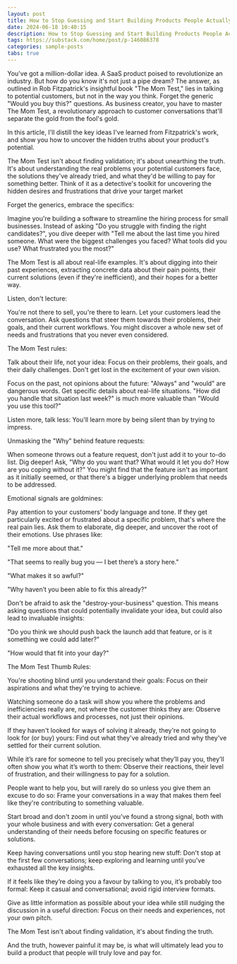 ```yaml
---
layout: post
title: How to Stop Guessing and Start Building Products People Actually Want
date: 2024-06-18 10:40:15
description: How to Stop Guessing and Start Building Products People Actually Want: The MOM Test
tags: https://substack.com/home/post/p-146086378
categories: sample-posts
tabs: true
---
```


You've got a million-dollar idea. A SaaS product poised to revolutionize an industry. But how do you know it's not just a pipe dream? The answer, as outlined in Rob Fitzpatrick's insightful book "The Mom Test," lies in talking to potential customers, but not in the way you think. Forget the generic "Would you buy this?" questions. As business creator, you have to master The Mom Test, a revolutionary approach to customer conversations that'll separate the gold from the fool's gold.

In this article, I'll distill the key ideas I've learned from Fitzpatrick's work, and show you how to uncover the hidden truths about your product's potential.

The Mom Test isn't about finding validation; it's about unearthing the truth. It's about understanding the real problems your potential customers face, the solutions they've already tried, and what they'd be willing to pay for something better. Think of it as a detective's toolkit for uncovering the hidden desires and frustrations that drive your target market

Forget the generics, embrace the specifics:

Imagine you're building a software to streamline the hiring process for small businesses. Instead of asking "Do you struggle with finding the right candidates?", you dive deeper with "Tell me about the last time you hired someone. What were the biggest challenges you faced? What tools did you use? What frustrated you the most?"

The Mom Test is all about real-life examples. It's about digging into their past experiences, extracting concrete data about their pain points, their current solutions (even if they're inefficient), and their hopes for a better way.

Listen, don't lecture:

You're not there to sell, you're there to learn. Let your customers lead the conversation. Ask questions that steer them towards their problems, their goals, and their current workflows. You might discover a whole new set of needs and frustrations that you never even considered.

The Mom Test rules:

Talk about their life, not your idea: Focus on their problems, their goals, and their daily challenges. Don't get lost in the excitement of your own vision.

Focus on the past, not opinions about the future: "Always" and "would" are dangerous words. Get specific details about real-life situations. "How did you handle that situation last week?" is much more valuable than "Would you use this tool?"

Listen more, talk less: You'll learn more by being silent than by trying to impress.

Unmasking the "Why" behind feature requests:

When someone throws out a feature request, don't just add it to your to-do list. Dig deeper! Ask, "Why do you want that? What would it let you do? How are you coping without it?" You might find that the feature isn't as important as it initially seemed, or that there's a bigger underlying problem that needs to be addressed.

Emotional signals are goldmines:

Pay attention to your customers' body language and tone. If they get particularly excited or frustrated about a specific problem, that's where the real pain lies. Ask them to elaborate, dig deeper, and uncover the root of their emotions. Use phrases like:

"Tell me more about that."

"That seems to really bug you — I bet there’s a story here."

"What makes it so awful?"

"Why haven’t you been able to fix this already?"

Don't be afraid to ask the "destroy-your-business" question. This means asking questions that could potentially invalidate your idea, but could also lead to invaluable insights:

"Do you think we should push back the launch add that feature, or is it something we could add later?"

"How would that fit into your day?"

The Mom Test Thumb Rules:

You're shooting blind until you understand their goals: Focus on their aspirations and what they're trying to achieve.

Watching someone do a task will show you where the problems and inefficiencies really are, not where the customer thinks they are: Observe their actual workflows and processes, not just their opinions.

If they haven't looked for ways of solving it already, they're not going to look for (or buy) yours: Find out what they've already tried and why they've settled for their current solution.

While it’s rare for someone to tell you precisely what they’ll pay you, they’ll often show you what it’s worth to them: Observe their reactions, their level of frustration, and their willingness to pay for a solution.

People want to help you, but will rarely do so unless you give them an excuse to do so: Frame your conversations in a way that makes them feel like they're contributing to something valuable.

Start broad and don't zoom in until you’ve found a strong signal, both with your whole business and with every conversation: Get a general understanding of their needs before focusing on specific features or solutions.

Keep having conversations until you stop hearing new stuff: Don't stop at the first few conversations; keep exploring and learning until you've exhausted all the key insights.

If it feels like they’re doing you a favour by talking to you, it’s probably too formal: Keep it casual and conversational; avoid rigid interview formats.

Give as little information as possible about your idea while still nudging the discussion in a useful direction: Focus on their needs and experiences, not your own pitch.

The Mom Test isn't about finding validation, it's about finding the truth.

And the truth, however painful it may be, is what will ultimately lead you to build a product that people will truly love and pay for.
